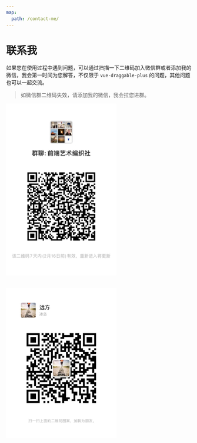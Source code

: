 ```yaml
---
map:
  path: /contact-me/
---
```


# 联系我

如果您在使用过程中遇到问题，可以通过扫描一下二维码加入微信群或者添加我的微信，我会第一时间为您解答，不仅限于 `vue-draggable-plus` 的问题，其他问题也可以一起交流。

> 如微信群二维码失效，请添加我的微信，我会拉您进群。

<img src="/group.png" width="300" style="margin-bottom: 30px">


<img src="/wechat.png" width="300">
